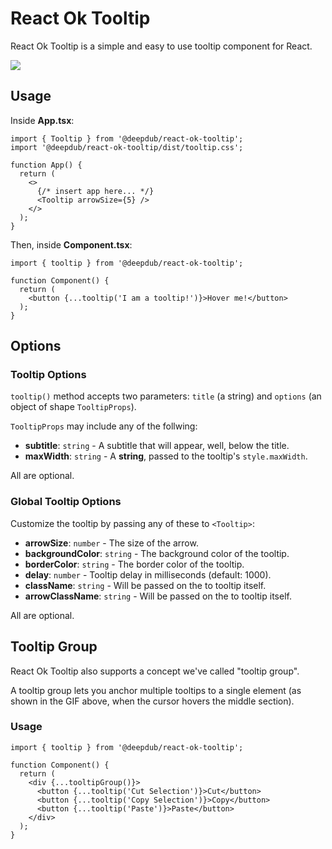 # React Ok Tooltip

React Ok Tooltip is a simple and easy to use tooltip component for React.

<img src="https://i.imgur.com/jLRn7Iy.gif"/>

## Usage

Inside **App.tsx**:

```tsx
import { Tooltip } from '@deepdub/react-ok-tooltip';
import '@deepdub/react-ok-tooltip/dist/tooltip.css';

function App() {
  return (
    <>
      {/* insert app here... */}
      <Tooltip arrowSize={5} />
    </>
  );
}
```

Then, inside **Component.tsx**:

<!-- prettier-ignore -->
```tsx
import { tooltip } from '@deepdub/react-ok-tooltip';

function Component() {
  return (
    <button {...tooltip('I am a tooltip!')}>Hover me!</button>
  );
}
```

## Options

### Tooltip Options

`tooltip()` method accepts two parameters: `title` (a string) and `options` (an object of shape `TooltipProps`).

`TooltipProps` may include any of the follwing:

- **subtitle**: `string` - A subtitle that will appear, well, below the title.
- **maxWidth**: `string` - A **string**, passed to the tooltip's `style.maxWidth`.

All are optional.

### Global Tooltip Options

Customize the tooltip by passing any of these to `<Tooltip>`:

- **arrowSize**: `number` - The size of the arrow.
- **backgroundColor**: `string` - The background color of the tooltip.
- **borderColor**: `string` - The border color of the tooltip.
- **delay**: `number` - Tooltip delay in milliseconds (default: 1000).
- **className**: `string` - Will be passed on the to tooltip itself.
- **arrowClassName**: `string` - Will be passed on the to tooltip itself.

All are optional.

## Tooltip Group

React Ok Tooltip also supports a concept we've called "tooltip group".

A tooltip group lets you anchor multiple tooltips to a single element (as shown in the GIF above, when the cursor hovers the middle section).

### Usage

```tsx
import { tooltip } from '@deepdub/react-ok-tooltip';

function Component() {
  return (
    <div {...tooltipGroup()}>
      <button {...tooltip('Cut Selection')}>Cut</button>
      <button {...tooltip('Copy Selection')}>Copy</button>
      <button {...tooltip('Paste')}>Paste</button>
    </div>
  );
}
```
